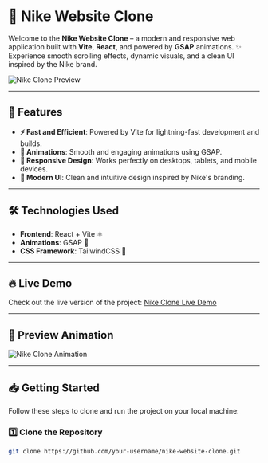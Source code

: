 # 🌟 Nike Website Clone

Welcome to the **Nike Website Clone** – a modern and responsive web application built with **Vite**, **React**, and powered by **GSAP** animations. ✨ Experience smooth scrolling effects, dynamic visuals, and a clean UI inspired by the Nike brand.

![Nike Clone Preview](https://via.placeholder.com/1200x600?text=Nike+Website+Clone+Preview)

---

## 🚀 Features

- **⚡ Fast and Efficient**: Powered by Vite for lightning-fast development and builds.
- **💫 Animations**: Smooth and engaging animations using GSAP.
- **📱 Responsive Design**: Works perfectly on desktops, tablets, and mobile devices.
- **🎨 Modern UI**: Clean and intuitive design inspired by Nike's branding.

---

## 🛠️ Technologies Used

- **Frontend**: React + Vite ⚛️
- **Animations**: GSAP 🌟
- **CSS Framework**: TailwindCSS 🎨

---

## 🔥 Live Demo

Check out the live version of the project: [Nike Clone Live Demo](https://your-live-demo-link.vercel.app)

---

## 🌟 Preview Animation

![Nike Clone Animation](https://via.placeholder.com/1200x600?text=Animation+Preview)

---

## 📥 Getting Started

Follow these steps to clone and run the project on your local machine:

### 1️⃣ Clone the Repository
```bash
git clone https://github.com/your-username/nike-website-clone.git
